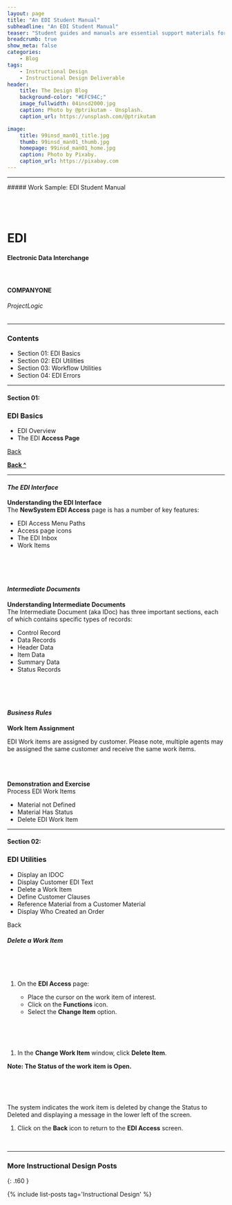 ```yaml
---
layout: page
title: "An EDI Student Manual"
subheadline: "An EDI Student Manual"
teaser: "Student guides and manuals are essential support materials for training."
breadcrumb: true
show_meta: false
categories:
    - Blog
tags:
    - Instructional Design
    - Instructional Design Deliverable
header:
    title: The Design Blog
    background-color: "#EFC94C;"
    image_fullwidth: 04insd2000.jpg
    caption: Photo by @ptrikutam - Unsplash.
    caption_url: https://unsplash.com/@ptrikutam

image:
    title: 99insd_man01_title.jpg
    thumb: 99insd_man01_thumb.jpg
    homepage: 99insd_man01_home.jpg
    caption: Photo by Pixaby.
    caption_url: https://pixabay.com
---
```

<!--more-->
<hr>
##### Work Sample: EDI Student Manual
<br>
<!--Medium and Above-->
<div class="show-for-medium-up">
  <img src="{{ site.urlimg }}99insd_man01_page_01.jpg" style="margin: 25px 0px 25px 0px" alt="">
  <img src="{{ site.urlimg }}99insd_man01_page_02.jpg" style="margin: 25px 0px 25px 0px" alt="">
  <img src="{{ site.urlimg }}99insd_man01_page_03.jpg" style="margin: 25px 0px 25px 0px" alt="">
  <img src="{{ site.urlimg }}99insd_man01_page_04.jpg" style="margin: 25px 0px 25px 0px" alt="">
  <img src="{{ site.urlimg }}99insd_man01_page_05.jpg" style="margin: 25px 0px 25px 0px" alt="">
  <img src="{{ site.urlimg }}99insd_man01_page_06.jpg" style="margin: 25px 0px 25px 0px" alt="">
  <img src="{{ site.urlimg }}99insd_man01_page_07.jpg" style="margin: 25px 0px 25px 0px" alt="">
  <img src="{{ site.urlimg }}99insd_man01_page_08.jpg" style="margin: 25px 0px 25px 0px" alt="">
  <img src="{{ site.urlimg }}99insd_man01_page_09.jpg" style="margin: 25px 0px 25px 0px" alt="">
  <img src="{{ site.urlimg }}99insd_man01_page_10.jpg" style="margin: 25px 0px 25px 0px" alt="">
  <img src="{{ site.urlimg }}99insd_man01_page_11.jpg" style="margin: 25px 0px 25px 0px" alt="">
  <img src="{{ site.urlimg }}99insd_man01_page_12.jpg" style="margin: 25px 0px 25px 0px" alt="">
  <img src="{{ site.urlimg }}99insd_man01_page_13.jpg" style="margin: 25px 0px 25px 0px" alt="">
  <img src="{{ site.urlimg }}99insd_man01_page_14.jpg" style="margin: 25px 0px 25px 0px" alt="">
</div>

<!--small-->
<div class="show-for-small-only">

  <!--Cover -->
  <h1>EDI</h1>
  <h4>Electronic Data Interchange</h4>
  <img src="{{ site.urlimg }}99insd_man01_sm_01.jpg" style="margin: 10px 0px 10px 0px" alt="">
  <h4>COMPANYONE</h4>
  <h6>ProjectLogic</h6>

  <hr>

  <!--TOC-->
  <h3>Contents</h3>
  <ul>
    <li>Section 01: EDI Basics</li>
    <li>Section 02: EDI Utilities</li>
    <li>Section 03: Workflow Utilities</li>
    <li>Section 04: EDI Errors</li>
  </ul>

  <hr>

  <!--Section 01 - 4-->
  <h4>Section 01:</h4>
  <h3>EDI Basics</h3>
  <ul>
    <li>EDI Overview</li>
    <li>The EDI <b>Access Page</b></li>
  </ul>

  [Back](#contents)

  <p><a href="#Contents"><strong>Back&nbsp;^</strong></a></p>

  <hr>

<!--Overview 01 - 8-->
  <h4><i>The EDI Interface</i></h4>

  <p style="margin:0;"><b>Understanding the EDI Interface</b></p>
  <p style="margin:0;">The <b>NewSystem EDI Access</b> page is has a number of key features:
    <ul>
      <li>EDI Access Menu Paths</li>
      <li>Access page icons</li>
      <li>The EDI Inbox</li>
      <li>Work Items</li>
    </ul>
  </p>

  <img src="{{ site.urlimg }}99insd_man01_sm_05.jpg" style="margin: 25px 0px 25px 0px" alt="">

<!--Overview 01 - 9-->
  <h4><i>Intermediate Documents</i></h4>

  <p style="margin:0;"><b>Understanding Intermediate Documents</b></p>
  <p style="margin:0;">The Intermediate Document (aka IDoc) has three important sections, each of which contains specific types of records:
    <ul>
      <li>Control Record</li>
      <li>Data Records</li>
      <li>Header Data</li>
      <li>Item Data</li>
      <li>Summary Data</li>
      <li>Status Records</li>
    </ul>
  </p>

  <img src="{{ site.urlimg }}99insd_man01_sm_06.jpg" style="margin: 25px 0px 25px 0px" alt="">

<!--Overview - 10-->
  <h4><i>Business Rules</i></h4>

  <p style="margin:0;"><b>Work Item Assignment</b></p>
  <p>EDI Work items are assigned by customer. Please note, multiple agents may be assigned the same customer and receive the same work items.</p>

  <img src="{{ site.urlimg }}99insd_man01_sm_07.jpg" style="margin: 25px 0px 25px 0px" alt="">

  <p style="margin:0;"><b>Demonstration and Exercise</b></p>
  <p style="margin:0;">Process EDI Work Items
    <ul>
      <li>Material not Defined</li>
      <li>Material Has Status</li>
      <li>Delete EDI Work Item</li>
    </ul>
  </p>

  <hr>

  <!--Utilities - 11-->
  <h4>Section 02:</h4>
  <h3>EDI Utilities</h3>
  <ul>
    <li>Display an IDOC</li>
    <li>Display Customer EDI Text</li>
    <li>Delete a Work Item</li>
    <li>Define Customer Clauses</li>
    <li>Reference Material from a Customer Material</li>
    <li>Display Who Created an Order</li>
  </ul>

  Back

  <!--Utilities - 12-->
  <h4><i>Delete a Work Item</i></h4>

  <img src="{{ site.urlimg }}99insd_man01_sm_08.jpg" style="margin: 25px 0px 25px 0px" alt="">

  <ol>
    <li>On the <b>EDI Access</b> page:</li>
      <ul>
        <li>Place the cursor on the work item of interest.</li>
        <li>Click on the <b>Functions</b> icon.</li>
        <li>Select the <b>Change Item</b> option.</li>
      </ul>
  </ol>

  <!--Utilities - 13-->
  <img src="{{ site.urlimg }}99insd_man01_sm_09.jpg" style="margin: 25px 0px 25px 0px" alt="">

  <ol>
    <li>In the <b>Change Work Item</b> window, click <b>Delete Item</b>.</li>
  </ol>

  <b>Note: The Status of the work item is Open.</b>

  <!--Utilities - 14-->
  <img src="{{ site.urlimg }}99insd_man01_sm_10.jpg" style="margin: 25px 0px 25px 0px" alt="">

  <p>The system indicates the work item is deleted by change the Status to Deleted and displaying a message in the lower left of the screen.</p>

  <ol>
    <li>Click on the <b>Back</b> icon to return to the <b>EDI Access</b> screen.</li>
  </ol>

</div>

<br>

<hr>

### More Instructional Design Posts
{: .t60 }

{% include list-posts tag='Instructional Design' %}
